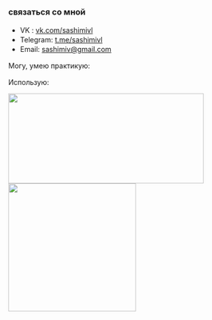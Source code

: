 

### связаться со мной
- VK : <a href="https://vk.com/sashimivl">vk.com/sashimivl</a> <img height="16" width="16" src="https://cdn.simpleicons.org/vk" />
- Telegram: <a href="https://t.me/sashimivl">t.me/sashimivl</a> <img height="16" width="16" src="https://cdn.simpleicons.org/telegram" />
- Email: <a href="mailto:sashimiv@gmail.com">sashimiv@gmail.com</a> <img height="16" width="16" src="https://cdn.simpleicons.org/gmail" />

Могу, умею практикую: <img height="16" width="16" src="https://cdn.simpleicons.org/python" /> <img height="16" width="16" src="https://cdn.simpleicons.org/c" /> <img height="16" width="16" src="https://cdn.simpleicons.org/cplusplus" /> <img height="16" width="16" src="https://cdn.simpleicons.org/qt" /> <img height="16" width="16" src="https://cdn.simpleicons.org/css3" /> <img height="16" width="16" src="https://cdn.simpleicons.org/html5" />  <img height="16" width="16" src="https://cdn.simpleicons.org/javascript" /> 

Использую: <img height="16" width="16" src="https://cdn.simpleicons.org/visualstudiocode" /> <img height="16" width="16" src="https://cdn.simpleicons.org/clion" />  <img height="16" width="16" src="https://cdn.simpleicons.org/debian" />  <img height="16" width="16" src="https://cdn.simpleicons.org/kde" /> 
<div>
  <img height="180em" width="392em" src="https://github-readme-stats.vercel.app/api/top-langs/?username=sashimiv&langs_count=6&layout=compact&theme=github_dark"/>
</div>
<img src="https://cdn.discordapp.com/attachments/1056944131332657272/1101026778857865308/image.png" height="256px">
